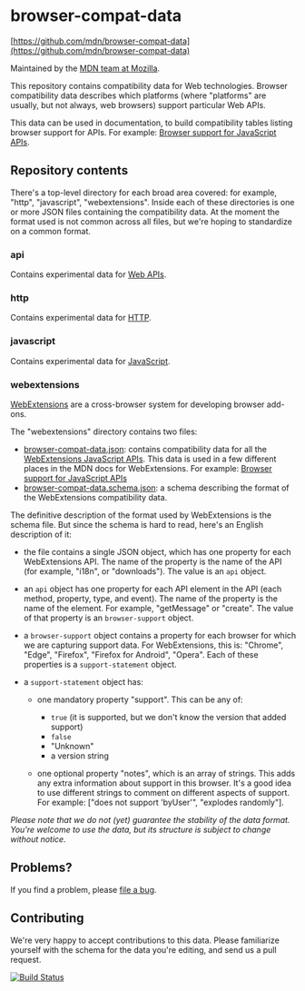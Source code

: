 # browser-compat-data

[https://github.com/mdn/browser-compat-data](https://github.com/mdn/browser-compat-data)

Maintained by the [MDN team at Mozilla](https://wiki.mozilla.org/MDN).

This repository contains compatibility data for Web technologies.
Browser compatibility data describes which platforms (where "platforms" are
usually, but not always, web browsers) support particular Web APIs.

This data can be used in documentation, to build compatibility tables listing
browser support for APIs. For example:
[Browser support for JavaScript APIs](https://developer.mozilla.org/en-US/Add-ons/WebExtensions/Browser_support_for_JavaScript_APIs).

## Repository contents

There's a top-level directory for each broad area covered: for example, "http",
"javascript", "webextensions". Inside each of these directories is one or more
JSON files containing the compatibility data. At the moment the format used is
not common across all files, but we're hoping to standardize on a common format.

### api
Contains experimental data for [Web APIs](https://developer.mozilla.org/en-US/docs/Web/API).

### http

Contains experimental data for [HTTP](https://developer.mozilla.org/en-US/docs/Web/HTTP).

### javascript

Contains experimental data for [JavaScript](https://developer.mozilla.org/en-US/docs/Web/JavaScript).

### webextensions

[WebExtensions](https://developer.mozilla.org/en-US/Add-ons/WebExtensions)
are a cross-browser system for developing browser add-ons.

The "webextensions" directory contains two files:

* [browser-compat-data.json](https://github.com/mdn/browser-compat-data/blob/master/webextensions/browser-compat-data.json): contains compatibility data for all the
[WebExtensions JavaScript APIs](https://developer.mozilla.org/en-US/Add-ons/WebExtensions/API). This data is used in a few different places in the MDN docs for WebExtensions. For example: [Browser support for JavaScript APIs](https://developer.mozilla.org/en-US/Add-ons/WebExtensions/Browser_support_for_JavaScript_APIs)
* [browser-compat-data.schema.json](https://github.com/mdn/browser-compat-data/blob/master/webextensions/browser-compat-data.schema.json): a schema describing the format of the WebExtensions compatibility data.

The definitive description of the format used by WebExtensions is the schema file.
But since the schema is hard to read, here's an English description of it:

* the file contains a single JSON object, which has one property for each
WebExtensions API. The name of the property is the name of the API
(for example, "i18n", or "downloads"). The value is an `api` object.

* an `api` object has one property for each API element in the API (each method,
property, type, and event). The name of the property is the name of the element.
For example, "getMessage" or "create". The value of that property is an
`browser-support` object.

* a `browser-support` object contains a property for each browser for which we
are capturing support data. For WebExtensions, this is: "Chrome", "Edge",
"Firefox", "Firefox for Android", "Opera". Each of these properties is a
`support-statement` object.

* a `support-statement` object has:
    * one mandatory property "support". This can be any of:
        * `true` (it is supported, but we don't know the version that added support)
        * `false`
        * "Unknown"
        * a version string

    * one optional property "notes", which is an array of strings.
    This adds any extra information about support in this browser.
    It's a good idea to use different strings to comment on different
    aspects of support. For example: ["does not support 'byUser'",
    "explodes randomly"].

*Please note that we do not (yet) guarantee the stability of the data format.
You're welcome to use the data, but its structure is subject to change without notice.*

## Problems?

If you find a problem, please [file a bug](https://github.com/mdn/browser-compat-data/issues/new).

## Contributing

We're very happy to accept contributions to this data. Please familiarize yourself
with the schema for the data you're editing, and send us a pull request.

[![Build Status](https://travis-ci.org/mdn/browser-compat-data.svg?branch=master)](https://travis-ci.org/mdn/browser-compat-data)
